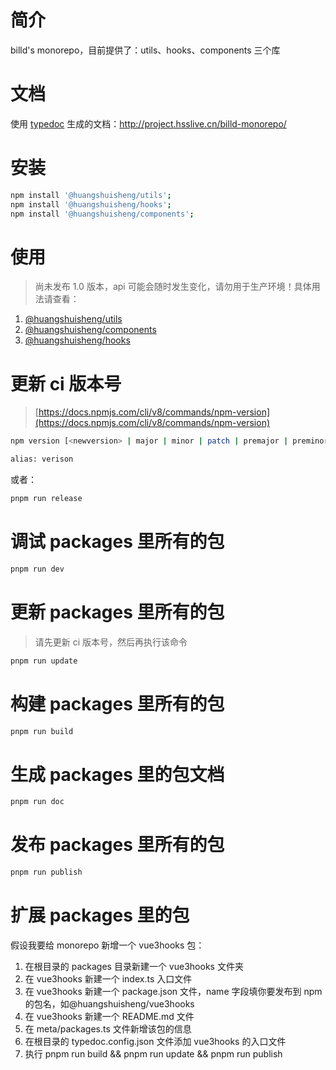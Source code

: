 # 简介

billd's monorepo，目前提供了：utils、hooks、components 三个库

# 文档

使用 [typedoc](https://typedoc.org/) 生成的文档：http://project.hsslive.cn/billd-monorepo/

# 安装

```sh
npm install '@huangshuisheng/utils';
npm install '@huangshuisheng/hooks';
npm install '@huangshuisheng/components';
```

# 使用

> 尚未发布 1.0 版本，api 可能会随时发生变化，请勿用于生产环境！具体用法请查看：

1. [@huangshuisheng/utils](https://github.com/galaxy-s10/billd-monorepo/blob/master/packages/utils/README.md)
2. [@huangshuisheng/components](https://github.com/galaxy-s10/billd-monorepo/blob/master/packages/components/README.md)
3. [@huangshuisheng/hooks](https://github.com/galaxy-s10/billd-monorepo/blob/master/packages/hooks/README.md)

# 更新 ci 版本号

> [https://docs.npmjs.com/cli/v8/commands/npm-version](https://docs.npmjs.com/cli/v8/commands/npm-version)

```sh
npm version [<newversion> | major | minor | patch | premajor | preminor | prepatch | prerelease | from-git]

alias: verison
```

或者：

```sh
pnpm run release
```

# 调试 packages 里所有的包

```sh
pnpm run dev
```

# 更新 packages 里所有的包

> 请先更新 ci 版本号，然后再执行该命令

```sh
pnpm run update
```

# 构建 packages 里所有的包

```sh
pnpm run build
```

# 生成 packages 里的包文档

```sh
pnpm run doc
```

# 发布 packages 里所有的包

```sh
pnpm run publish
```

# 扩展 packages 里的包

假设我要给 monorepo 新增一个 vue3hooks 包：

1. 在根目录的 packages 目录新建一个 vue3hooks 文件夹
2. 在 vue3hooks 新建一个 index.ts 入口文件
3. 在 vue3hooks 新建一个 package.json 文件，name 字段填你要发布到 npm 的包名，如@huangshuisheng/vue3hooks
4. 在 vue3hooks 新建一个 README.md 文件
5. 在 meta/packages.ts 文件新增该包的信息
6. 在根目录的 typedoc.config.json 文件添加 vue3hooks 的入口文件
7. 执行 pnpm run build && pnpm run update && pnpm run publish
